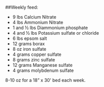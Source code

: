 ##Weekly feed:

* 9 lbs Calcium Nitrate
* 4 lbs Ammonium Nitrate 
* 1 and ½ lbs Diammonium phosphate
* 4 and ½ lbs Potassium sulfate or chloride
* 6 lbs epsom salt
* 12 grams borax
* 8 oz iron sulfate 
* 4 grams copper sulfate
* 8 grams zinc sulfate
* 12 grams Manganese sulfate
* 4 grams molybdenum sulfate


8-10 oz for a 18” x 30' bed each week.

